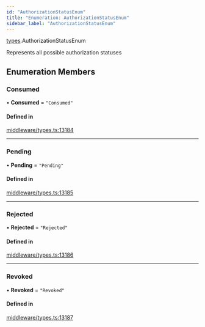 ```yaml
---
id: "AuthorizationStatusEnum"
title: "Enumeration: AuthorizationStatusEnum"
sidebar_label: "AuthorizationStatusEnum"
---
```


[types](../../../modules/Types/Types.md).AuthorizationStatusEnum

Represents all possible authorization statuses

## Enumeration Members

### Consumed

• **Consumed** = ``"Consumed"``

#### Defined in

[middleware/types.ts:13184](https://github.com/PolymeshAssociation/polymesh-sdk/blob/8a9158669/src/middleware/types.ts#L13184)

___

### Pending

• **Pending** = ``"Pending"``

#### Defined in

[middleware/types.ts:13185](https://github.com/PolymeshAssociation/polymesh-sdk/blob/8a9158669/src/middleware/types.ts#L13185)

___

### Rejected

• **Rejected** = ``"Rejected"``

#### Defined in

[middleware/types.ts:13186](https://github.com/PolymeshAssociation/polymesh-sdk/blob/8a9158669/src/middleware/types.ts#L13186)

___

### Revoked

• **Revoked** = ``"Revoked"``

#### Defined in

[middleware/types.ts:13187](https://github.com/PolymeshAssociation/polymesh-sdk/blob/8a9158669/src/middleware/types.ts#L13187)

